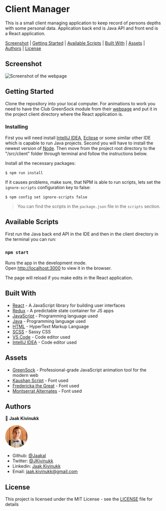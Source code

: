 # Client Manager

This is a small client managing application to keep record of persons depths with some personal data. Application back end is Java API and front end is a React application.

<div class="button-group">
  <a href="#screenshot" class="button">Screenshot</a> |
  <a href="#getting-started" class="button">Getting Started</a> |
  <a href="#available-scripts" class="button">Available Scripts</a> |
  <a href="#built-with" class="button">Built With</a> |
  <a href="#assets" class="button">Assets</a> |
  <a href="#authors" class="button">Authors</a> |
  <a href="#license" class="button">License</a>
</div>

## Screenshot

![Screenshot of the webpage](/client-manager.gif)

## Getting Started

Clone the repository into your local computer. For animations to work you need to have the Club GreenSock module from their [webpage](https://greensock.com/docs/v3/Installation) and put it in the project client directory where the React application is.

### Installing

First you will need install [IntelliJ IDEA](https://www.jetbrains.com/idea/), [Eclipse](https://www.eclipse.org/ide/) or some similar other IDE which is capable to run Java projects. Second you will have to install the newest version of [Node](https://nodejs.org/en/download/). Then move from the project root directory to the "/src/client" folder through terminal and follow the instructions below. 

Install all the necessary packages:

```
$ npm run install
```

If it causes problems, make sure, that NPM is able to run scripts, lets set the `ignore-scripts` configuration key to false:

```
$ npm config set ignore-scripts false
```

> You can find the scripts in the `package.json` file in the `scripts` section.

## Available Scripts

First run the Java back end API in the IDE and then in the client directory in the terminal you can run:

### `npm start`

Runs the app in the development mode.<br />
Open [http://localhost:3000](http://localhost:3000) to view it in the browser.

The page will reload if you make edits in the React application.<br />

## Built With

* [React](https://reactjs.org/) - A JavaScript library for building user interfaces
* [Redux](https://redux.js.org/) - A predictable state container for JS apps
* [JavaScript](https://www.javascript.com/) - Programming language used
* [Java](https://www.java.com/en/) - Programming language used
* [HTML](https://en.wikipedia.org/wiki/HTML) - HyperText Markup Language
* [SCSS](https://sass-lang.com/) - Sassy CSS
* [VS Code](https://code.visualstudio.com/) - Code editor used
* [IntelliJ IDEA](https://www.jetbrains.com/idea/) - Code editor used

## Assets

* [GreenSock](https://greensock.com/gsap/) - Professional-grade JavaScript animation tool for the modern web
* [Kaushan Script](https://fonts.google.com/specimen/Kaushan+Script?query=kausha) - Font used
* [Fredericka the Great](https://fonts.google.com/specimen/Fredericka+the+Great) - Font used
* [Montserrat Alternates](https://fonts.google.com/specimen/Montserrat+Alternates?query=montser) - Font used

## Authors

👤 **Jaak Kivinukk**

<a href="https://github.com/Jaakal" target="_blank">

  ![Screenshot Image](/jaak-profile.png) 

</a>

- Github: [@Jaakal](https://github.com/Jaakal)
- Twitter: [@JKivinukk](https://twitter.com/JKivinukk)
- Linkedin: [Jaak Kivinukk](https://www.linkedin.com/in/jaak-kivinukk)
- Email: [jaak.kivinukk@gmail.com](jaak.kivinukk@gmail.com)

## License

This project is licensed under the MIT License - see the [LICENSE](LICENSE) file for details